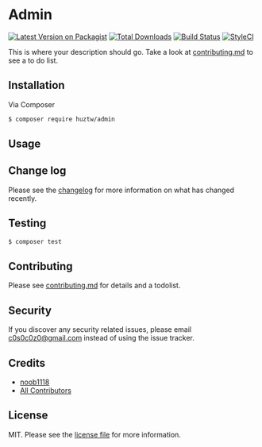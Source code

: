 # Admin

[![Latest Version on Packagist][ico-version]][link-packagist]
[![Total Downloads][ico-downloads]][link-downloads]
[![Build Status][ico-travis]][link-travis]
[![StyleCI][ico-styleci]][link-styleci]

This is where your description should go. Take a look at [contributing.md](contributing.md) to see a to do list.

## Installation

Via Composer

``` bash
$ composer require huztw/admin
```

## Usage

## Change log

Please see the [changelog](changelog.md) for more information on what has changed recently.

## Testing

``` bash
$ composer test
```

## Contributing

Please see [contributing.md](contributing.md) for details and a todolist.

## Security

If you discover any security related issues, please email c0s0c0z0@gmail.com instead of using the issue tracker.

## Credits

- [noob1118][link-author]
- [All Contributors][link-contributors]

## License

MIT. Please see the [license file](license.md) for more information.

[ico-version]: https://img.shields.io/packagist/v/huztw/admin.svg?style=flat-square
[ico-downloads]: https://img.shields.io/packagist/dt/huztw/admin.svg?style=flat-square
[ico-travis]: https://img.shields.io/travis/huztw/admin/master.svg?style=flat-square
[ico-styleci]: https://styleci.io/repos/12345678/shield

[link-packagist]: https://packagist.org/packages/huztw/admin
[link-downloads]: https://packagist.org/packages/huztw/admin
[link-travis]: https://travis-ci.org/huztw/admin
[link-styleci]: https://styleci.io/repos/12345678
[link-author]: https://github.com/huztw
[link-contributors]: ../../contributors
